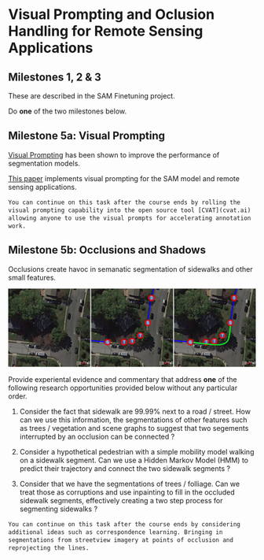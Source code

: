 # Visual Prompting and Oclusion Handling for Remote Sensing Applications

## Milestones 1, 2 & 3 

These are described in the SAM Finetuning project. 

Do **one** of the two milestones below. 

## Milestone 5a: Visual Prompting

[Visual Prompting](https://landing.ai/blog/what-is-visual-prompting/) has been shown to improve the performance of segmentation models.

[This paper](https://kychen.me/RSPrompter/) implements visual prompting for the SAM model and remote sensing applications. 

```{note}
You can continue on this task after the course ends by rolling the visual prompting capability into the open source tool [CVAT](cvat.ai) allowing anyone to use the visual prompts for accelerating annotation work.  
```

## Milestone 5b: Occlusions and Shadows

Occlusions create havoc in semanatic segmentation of sidewalks and other small features. 

![](images/r3.png)

Provide experiental evidence and commentary that address **one** of the following research opportunities provided below without any particular order.  

1. Consider the fact that sidewalk are 99.99% next to a road / street. How can we use this information, the segmentations of other features such as trees / vegetation and scene graphs to suggest that two segements interrupted by an occlusion can be connected ? 

2. Consider a hypothetical pedestrian with a simple mobility model walking on a sidewalk segment. Can we use a Hidden Markov Model (HMM) to predict their trajectory and connect the two sidewalk segments ?  

3. Consider that we have the segmentations of trees / folliage. Can we treat those as corruptions and use inpainting to fill in the occluded sidewalk segments, effectively creating a two step process for segmenting sidewalks ? 

```{note}
You can continue on this task after the course ends by considering additional ideas such as correspondence learning. Bringing in segmentations from streetview imagery at points of occlusion and reprojecting the lines. 
```
